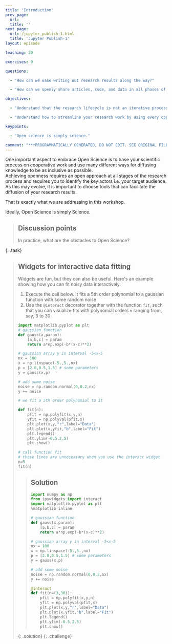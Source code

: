 ```yaml
---
title: 'Introduction'
prev_page:
  url: 
  title: ''
next_page:
  url: /jupyter_publish-1.html
  title: 'Jupyter Publish-1'
layout: episode

teaching: 20

exercises: 0

questions:

  - "How can we ease writing out research results along the way?"

  - "How can we openly share articles, code, and data in all phases of the research process?"

objectives:

  - "Understand that the research lifecycle is not an iterative process"

  - "Understand how to streamline your research work by using every opportunities to share and make publicly available all phases of your research process"

keypoints:

  - "Open science is simply science."

comment: "***PROGRAMMATICALLY GENERATED, DO NOT EDIT. SEE ORIGINAL FILES IN /content***"
---
```


One important aspect to embrace Open Science is to base your scientific process on cooperative work and use many different ways 
for diffusing knowledge to be as inclusive as possible.  
Achieving openness requires an open approach at all stages of the research process and requires you to identify the key actors 
i.e. your target audience. As this may evolve, it is important to choose tools that can facilitate the diffusion of your research results.  

That is exactly what we are addressing in this workshop.

Ideally, Open Science is simply Science.

> ## Discussion points
>
> In practice, what are the obstacles to Open Science?
>
{: .task}


> ## Widgets for interactive data fitting
>
> Widgets are fun, but they can also be useful. Here's an example showing how you can fit noisy data interactively.
>
> 1. Execute the cell below. It fits a 5th order polynomial to a gaussian function with some random noise
> 2. Use the `@interact` decorator together with the function `fit`,
>    such that you can visualize fits with polynomial orders `n`
>    ranging from, say, 3 to 30:
>
> ```python
> import matplotlib.pyplot as plt
> # gaussian function
> def gauss(x,param):
>     [a,b,c] = param
>     return a*np.exp(-b*(x-c)**2)
>
> # gaussian array y in interval -5<x-5
> nx = 100
> x = np.linspace(-5.,5.,nx)
> p = [2.0,0.5,1.5] # some parameters
> y = gauss(x,p)
>
> # add some noise
> noise = np.random.normal(0,0.2,nx)
> y += noise
>
> # we fit a 5th order polynomial to it
>
> def fit(n):
>     pfit = np.polyfit(x,y,n)
>     yfit = np.polyval(pfit,x)
>     plt.plot(x,y,"r",label="Data")
>     plt.plot(x,yfit,"b",label="Fit")
>     plt.legend()
>     plt.ylim(-0.5,2.5)
>     plt.show()
>
> # call function fit
> # these lines are unnecessary when you use the interact widget
> n=5
> fit(n)
> ```
>
> > ## Solution
> >
> > ```python
> > import numpy as np
> > from ipywidgets import interact
> > import matplotlib.pyplot as plt
> > %matplotlib inline
> >
> > # gaussian function
> > def gauss(x,param):
> >     [a,b,c] = param
> >     return a*np.exp(-b*(x-c)**2)
> >
> > # gaussian array y in interval -5<x-5
> > nx = 100
> > x = np.linspace(-5.,5.,nx)
> > p = [2.0,0.5,1.5] # some parameters
> > y = gauss(x,p)
> >
> > # add some noise
> > noise = np.random.normal(0,0.2,nx)
> > y += noise
> >
> > @interact
> > def fit(n=(3,30)):
> >     pfit = np.polyfit(x,y,n)
> >     yfit = np.polyval(pfit,x)
> >     plt.plot(x,y,"r",label="Data")
> >     plt.plot(x,yfit,"b",label="Fit")
> >     plt.legend()
> >     plt.ylim(-0.5,2.5)
> >     plt.show()
> > ```
> {: .solution}
{: .challenge}


